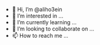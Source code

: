 - 👋 Hi, I’m @aliho3ein
- 👀 I’m interested in ...
- 🌱 I’m currently learning ...
- 💞️ I’m looking to collaborate on ...
- 📫 How to reach me ...

<!---
aliho3ein/aliho3ein is a ✨ special ✨ repository because its `README.md` (this file) appears on your GitHub profile.
You can click the Preview link to take a look at your changes.
--->
